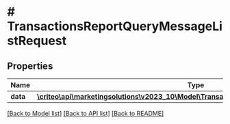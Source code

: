 # # TransactionsReportQueryMessageListRequest

## Properties

Name | Type | Description | Notes
------------ | ------------- | ------------- | -------------
**data** | [**\criteo\api\marketingsolutions\v2023_10\Model\TransactionsReportQueryMessageResource[]**](TransactionsReportQueryMessageResource.md) |  | [optional]

[[Back to Model list]](../../README.md#models) [[Back to API list]](../../README.md#endpoints) [[Back to README]](../../README.md)
